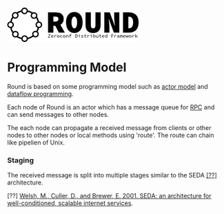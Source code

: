 ![round_logo](./img/round_logo.png)

# Programming Model

Round is based on some programming model such as [actor model](http://en.wikipedia.org/wiki/Actor_model) and [dataflow programming](http://en.wikipedia.org/wiki/Dataflow_programming).

Each node of Round is an actor which has a message queue for [RPC](http://en.wikipedia.org/wiki/Remote_procedure_call) and can send messages to other nodes.

The each node can propagate a received message from clients or other nodes to other nodes or local methods using 'route'. The route can chain like pipelien of Unix.

### Staging

The received message is split into multiple stages similar to the SEDA [[??]][seda] architecture.

[??] [Welsh, M., Culler, D., and Brewer, E. 2001. SEDA: an architecture for well-conditioned, scalable internet services][seda].

[seda]: http://dl.acm.org/citation.cfm?id=502057
